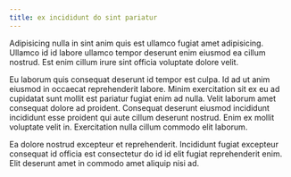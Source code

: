 ```yaml
---
title: ex incididunt do sint pariatur
---
```


Adipisicing nulla in sint anim quis est ullamco fugiat amet adipisicing. Ullamco id id labore ullamco tempor deserunt enim eiusmod ea cillum nostrud. Est enim cillum irure sint officia voluptate dolore velit.

Eu laborum quis consequat deserunt id tempor est culpa. Id ad ut anim eiusmod in occaecat reprehenderit labore. Minim exercitation sit ex eu ad cupidatat sunt mollit est pariatur fugiat enim ad nulla. Velit laborum amet consequat dolore ad proident. Consequat deserunt eiusmod incididunt incididunt esse proident qui aute cillum deserunt nostrud. Enim ex mollit voluptate velit in. Exercitation nulla cillum commodo elit laborum.

Ea dolore nostrud excepteur et reprehenderit. Incididunt fugiat excepteur consequat id officia est consectetur do id id elit fugiat reprehenderit enim. Elit deserunt amet in commodo amet aliquip nisi ad.